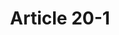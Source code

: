 ---
title: "Article 20-1"
draft: false
exceptions:
- info53h
memberstates:
- EE
score: 3
compensation:
- 
remarks: |
 


link: ""
---